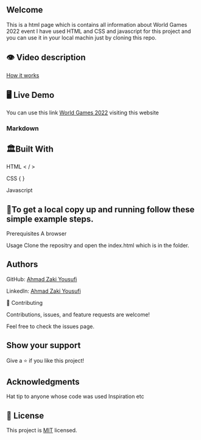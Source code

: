 ## Welcome 


This is a html page which is contains all information about World Games 2022 event I have used HTML and CSS and javascript for this project and you can use it in your local machin just by cloning this repo.

## 👁 Video  description
[How it works](https://www.loom.com/share/3cc4cc3bc8494798b7878b7cc2e5a09c)

## 🖥️ Live Demo
You can use this link [World Games 2022]() visiting this website
### Markdown

## 🏛Built With

HTML < / >

CSS {    }

Javascript

## 📎To get a local copy up and running follow these simple example steps.

Prerequisites
A browser

Usage
Clone the repositry and open the index.html which is in the folder.

## Authors

GitHub: [Ahmad Zaki Yousufi](https://github.com/zakiyousufi)

LinkedIn: [Ahmad Zaki Yousufi](https://www.linkedin.com/in/ahmadzaki-yousufi-055214217/)

🤝 Contributing

Contributions, issues, and feature requests are welcome!


Feel free to check the issues page.


## Show your support

Give a ⭐️ if you like this project!


## Acknowledgments
Hat tip to anyone whose code was used
Inspiration
etc

## 📝 License

This project is [MIT](./MIT.md) licensed.
